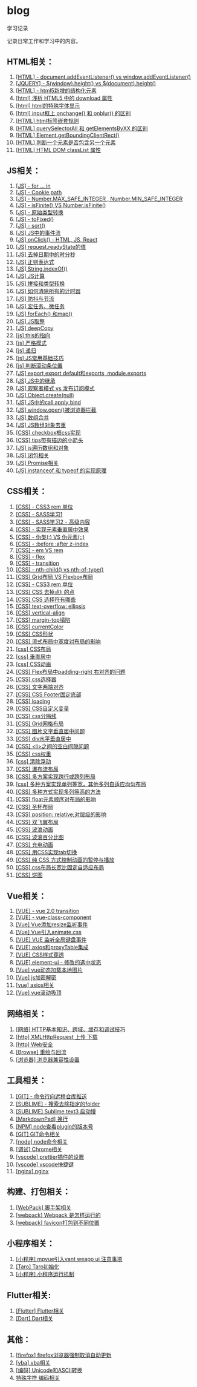 # blog

学习记录

记录日常工作和学习中的内容。

## HTML相关：
1. [[HTML] - document.addEventListener() vs window.addEventListener()](https://github.com/david2tdw/blog/issues/4)
1. [[JQUERY] - $(window).height() vs $(document).height()](https://github.com/david2tdw/blog/issues/6)
1. [[HTML] - html5新增的结构化元素](https://github.com/david2tdw/blog/issues/10)
1. [[html] 浅析 HTML5 中的 download 属性](https://github.com/david2tdw/blog/issues/72)
1. [[html] html的特殊字体显示](https://github.com/david2tdw/blog/issues/75)
1. [[html] input框上 onchange() 和 onblur() 的区别](https://github.com/david2tdw/blog/issues/80)
1. [[HTML] html标签嵌套规则](https://github.com/david2tdw/blog/issues/112)
1. [[HTML] querySelectorAll 和 getElementsByXX 的区别](https://github.com/david2tdw/blog/issues/116)
1. [[HTML] Element.getBoundingClientRect()](https://github.com/david2tdw/blog/issues/117)
1. [[HTML] 判断一个元素是否包含另一个元素](https://github.com/david2tdw/blog/issues/119)
1. [[HTML] HTML DOM classList 属性](https://github.com/david2tdw/blog/issues/120)
## JS相关：
1. [[JS] - for ... in](https://github.com/david2tdw/blog/issues/7)
1. [[JS] - Cookie path](https://github.com/david2tdw/blog/issues/18)
1. [[JS] - Number.MAX_SAFE_INTEGER , Number.MIN_SAFE_INTEGER](https://github.com/david2tdw/blog/issues/20)
1. [[JS] - isFinite() VS Number.isFinite()](https://github.com/david2tdw/blog/issues/21)
1. [[JS] - 原始类型转换](https://github.com/david2tdw/blog/issues/22)
1. [[JS] - toFixed()](https://github.com/david2tdw/blog/issues/23)
1. [[JS] - sort()](https://github.com/david2tdw/blog/issues/24)
1. [[JS] JS中的事件流](https://github.com/david2tdw/blog/issues/26)
1. [[JS] onClick() - HTML, JS, React](https://github.com/david2tdw/blog/issues/27)
1. [[JS] request.readyState的值](https://github.com/david2tdw/blog/issues/28)
1. [[JS] 去掉日期中的时分秒](https://github.com/david2tdw/blog/issues/32)
1. [[JS] 正则表达式](https://github.com/david2tdw/blog/issues/34)
1. [[JS] String.indexOf()](https://github.com/david2tdw/blog/issues/37)
1. [[JS] JS计算](https://github.com/david2tdw/blog/issues/41)
1. [[JS] 拼接和类型转换](https://github.com/david2tdw/blog/issues/43)
1. [[JS] 如何清除所有的计时器](https://github.com/david2tdw/blog/issues/44)
1. [[JS] 防抖与节流](https://github.com/david2tdw/blog/issues/47)
1. [[JS] 宏任务、微任务](https://github.com/david2tdw/blog/issues/51)
1. [[JS] forEach() 和map()](https://github.com/david2tdw/blog/issues/57)
1. [[JS] JS取整](https://github.com/david2tdw/blog/issues/64)
1. [[JS] deepCopy](https://github.com/david2tdw/blog/issues/68)
1. [[js] this的指向](https://github.com/david2tdw/blog/issues/73)
1. [[js] 严格模式](https://github.com/david2tdw/blog/issues/74)
1. [[js] 递归](https://github.com/david2tdw/blog/issues/77)
1. [[js] JS常用基础技巧](https://github.com/david2tdw/blog/issues/84)
1. [[js] 判断滚动条位置](https://github.com/david2tdw/blog/issues/91)
1. [[JS] export,export default和exports, module.exports](https://github.com/david2tdw/blog/issues/95)
1. [[JS] JS中的继承](https://github.com/david2tdw/blog/issues/98)
1. [[JS] 观察者模式 vs 发布订阅模式](https://github.com/david2tdw/blog/issues/99)
1. [[JS] Object.create(null)](https://github.com/david2tdw/blog/issues/100)
1. [[JS] JS中的call apply bind](https://github.com/david2tdw/blog/issues/101)
1. [[JS] window.open()被浏览器拦截](https://github.com/david2tdw/blog/issues/107)
1. [[JS] 数组合并](https://github.com/david2tdw/blog/issues/108)
1. [[JS] JS数组对象去重](https://github.com/david2tdw/blog/issues/109)
1. [[CSS] checkbox框css实现](https://github.com/david2tdw/blog/issues/110)
1. [[CSS] tips带有描边的小箭头](https://github.com/david2tdw/blog/issues/111)
1. [[JS] js遍历数组和对象](https://github.com/david2tdw/blog/issues/121)
1. [[JS] 闭包相关](https://github.com/david2tdw/blog/issues/123)
1. [[JS] Promise相关](https://github.com/david2tdw/blog/issues/124)
1. [[JS] instanceof 和 typeof 的实现原理](https://github.com/david2tdw/blog/issues/126)
## CSS相关：
1. [[CSS] - CSS3 rem 单位](https://github.com/david2tdw/blog/issues/1)
1. [[CSS] - SASS学习1](https://github.com/david2tdw/blog/issues/2)
1. [[CSS] - SASS学习2 - 高级内容](https://github.com/david2tdw/blog/issues/3)
1. [[CSS] - 实现元素垂直居中效果](https://github.com/david2tdw/blog/issues/9)
1. [[CSS] - 伪类(:) VS 伪元素(::)](https://github.com/david2tdw/blog/issues/11)
1. [[CSS] - :before :after z-index](https://github.com/david2tdw/blog/issues/12)
1. [[CSS] - em VS rem](https://github.com/david2tdw/blog/issues/13)
1. [[CSS] - flex](https://github.com/david2tdw/blog/issues/14)
1. [[CSS] - transition](https://github.com/david2tdw/blog/issues/15)
1. [[CSS] - nth-child() vs nth-of-type()](https://github.com/david2tdw/blog/issues/17)
1. [[CSS] Grid布局 VS Flexbox布局](https://github.com/david2tdw/blog/issues/25)
1. [[CSS] - CSS3 rem 单位](https://github.com/david2tdw/blog/issues/1)
1. [[CSS] CSS 去掉点li 的点](https://github.com/david2tdw/blog/issues/31)
1. [[CSS] CSS 选择符有哪些](https://github.com/david2tdw/blog/issues/36)
1. [[CSS] text-overflow: ellipsis](https://github.com/david2tdw/blog/issues/38)
1. [[CSS] vertical-align](https://github.com/david2tdw/blog/issues/45)
1. [[CSS] margin-top塌陷](https://github.com/david2tdw/blog/issues/46)
1. [[CSS] currentColor](https://github.com/david2tdw/blog/issues/52)
1. [[CSS] CSS形状](https://github.com/david2tdw/blog/issues/54)
1. [[CSS] 流式布局中宽度对布局的影响](https://github.com/david2tdw/blog/issues/56)
1. [[css] CSS布局](https://github.com/david2tdw/blog/issues/59)
1. [[css] 垂直居中](https://github.com/david2tdw/blog/issues/62)
1. [[css] CSS动画](https://github.com/david2tdw/blog/issues/70)
1. [[CSS] Flex布局中padding-right 右对齐的问题](https://github.com/david2tdw/blog/issues/81)
1. [[CSS] css选择器](https://github.com/david2tdw/blog/issues/82)
1. [[CSS] 文字两端对齐](https://github.com/david2tdw/blog/issues/87)
1. [[CSS] CSS Footer固定底部](https://github.com/david2tdw/blog/issues/88)
1. [[CSS] loading](https://github.com/david2tdw/blog/issues/96)
1. [[CSS] CSS自定义变量](https://github.com/david2tdw/blog/issues/97)
1. [[CSS] css分隔线](https://github.com/david2tdw/blog/issues/102)
1. [[CSS] Grid网格布局](https://github.com/david2tdw/blog/issues/103)
1. [[CSS] 图片文字垂直居中问题](https://github.com/david2tdw/blog/issues/104)
1. [[CSS] div水平垂直居中](https://github.com/david2tdw/blog/issues/105)
1. [[CSS] \<li\>之间的空白间隙问题](https://github.com/david2tdw/blog/issues/106)
1. [[CSS] css权重](https://github.com/david2tdw/blog/issues/115)
1. [[css] 清除浮动](https://github.com/david2tdw/blog/issues/125)
1. [[CSS] 瀑布流布局](https://github.com/david2tdw/blog/issues/127)
1. [[CSS] 多方案实现跨行或跨列布局](https://github.com/david2tdw/blog/issues/128)
1. [[css] 多种方案实现单列等宽，其他多列自适应均匀布局](https://github.com/david2tdw/blog/issues/129)
1. [[CSS] 多种方式实现多列等高的方法](https://github.com/david2tdw/blog/issues/130)
1. [[CSS] float元素顺序对布局的影响](https://github.com/david2tdw/blog/issues/131)
1. [[CSS] 圣杯布局](https://github.com/david2tdw/blog/issues/132)
1. [[CSS] position: relative;对层级的影响](https://github.com/david2tdw/blog/issues/133)
1. [[CSS] 双飞翼布局](https://github.com/david2tdw/blog/issues/134)
1. [[CSS] 波浪动画](https://github.com/david2tdw/blog/issues/135)
1. [[CSS] 波浪百分比图](https://github.com/david2tdw/blog/issues/136)
1. [[CSS] 充电动画](https://github.com/david2tdw/blog/issues/137)
1. [[CSS] 用CSS实现tab切换](https://github.com/david2tdw/blog/issues/138)
1. [[CSS] 纯 CSS 方式控制动画的暂停与播放](https://github.com/david2tdw/blog/issues/139)
1. [[CSS] css布局长宽比固定自适应布局](https://github.com/david2tdw/blog/issues/140)
1. [[CSS] 饼图](https://github.com/david2tdw/blog/issues/141)

## Vue相关：
1. [[VUE] - vue 2.0 transition](https://github.com/david2tdw/blog/issues/16)
1. [[VUE] - vue-class-component](https://github.com/david2tdw/blog/issues/19)
1. [[Vue] Vue添加resize监听事件](https://github.com/david2tdw/blog/issues/33)
1. [[Vue] Vue引入animate.css](https://github.com/david2tdw/blog/issues/35)
1. [[VUE] VUE 监听全局键盘事件](https://github.com/david2tdw/blog/issues/42)
1. [[VUE] axios和proxyTable集成](https://github.com/david2tdw/blog/issues/49)
1. [[VUE] CSS样式穿透](https://github.com/david2tdw/blog/issues/53)
1. [[VUE] element-ui - 修改<el-checkbox>的选中状态](https://github.com/david2tdw/blog/issues/58)
1. [[Vue] vue动态加载本地图片](https://github.com/david2tdw/blog/issues/85)
1. [[Vue] js加密解密](https://github.com/david2tdw/blog/issues/86)
1. [[vue] axios相关](https://github.com/david2tdw/blog/issues/118)
1. [[Vue] vue滚动吸顶](https://github.com/david2tdw/blog/issues/122)
  
## 网络相关：
1. [[网络] HTTP基本知识、跨域、缓存和调试技巧](https://github.com/david2tdw/blog/issues/55)
1. [[http] XMLHttpRequest 上传 下载 ](https://github.com/david2tdw/blog/issues/61)
1. [[http] Web安全](https://github.com/david2tdw/blog/issues/65)
1. [[Browse] 重绘与回流](https://github.com/david2tdw/blog/issues/69)
1. [[浏览器] 浏览器兼容性设置](https://github.com/david2tdw/blog/issues/90)

## 工具相关：
1. [[GIT] - 命令行向远程仓库推送](https://github.com/david2tdw/blog/issues/5)
2. [[SUBLIME] - 搜索去除指定的folder](https://github.com/david2tdw/blog/issues/8)
1. [[SUBLIME] Sublime text3 启动慢](https://github.com/david2tdw/blog/issues/29)
1. [[MarkdownPad] 换行](https://github.com/david2tdw/blog/issues/30)
1. [[NPM] node查看plugin的版本号](https://github.com/david2tdw/blog/issues/39)
1. [[GIT] GIT命令相关](https://github.com/david2tdw/blog/issues/50)
1. [[node] node命令相关](https://github.com/david2tdw/blog/issues/78)
1. [[调试] Chrome相关](https://github.com/david2tdw/blog/issues/79)
1. [[vscode] prettier插件的设置](https://github.com/david2tdw/blog/issues/89)
1. [[vscode] vscode快捷键](https://github.com/david2tdw/blog/issues/94)
1. [[nginx] nginx](https://github.com/david2tdw/blog/issues/113)

## 构建、打包相关：
1. [[WebPack] 脚手架相关](https://github.com/david2tdw/blog/issues/66)
1. [[webpack] Webpack 是怎样运行的](https://github.com/david2tdw/blog/issues/71)
1. [[webpack] favicon打包到不同位置](https://github.com/david2tdw/blog/issues/93)

## 小程序相关：
1. [[小程序] mpvue引入vant weapp ui 注意事项](https://github.com/david2tdw/blog/issues/40)
1. [[Taro] Taro初始化](https://github.com/david2tdw/blog/issues/48)
1. [[小程序] 小程序运行机制](https://github.com/david2tdw/blog/issues/67)


## Flutter相关:
1. [[Flutter] Flutter相关](https://github.com/david2tdw/blog/issues/63)
1. [[Dart] Dart相关](https://github.com/david2tdw/blog/issues/92)

## 其他：
1. [[firefox] firefox浏览器强制取消自动更新](https://github.com/david2tdw/blog/issues/60)
1. [[vba] vba相关](https://github.com/david2tdw/blog/issues/76)
1. [[编码] Unicode和ASCII转换](https://github.com/david2tdw/blog/issues/83)
1. [特殊字符 编码相关](https://github.com/david2tdw/blog/issues/114)

